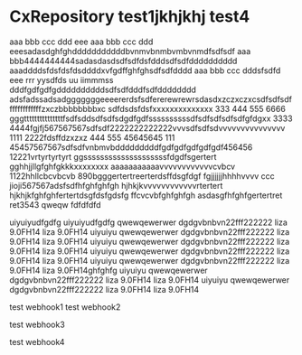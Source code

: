 # CxRepository test1jkhjkhj test4
aaa bbb ccc ddd eee
aaa bbb ccc ddd eeesadasdghfghdddddddddddbvnmvbnmbvmbvnmdfsdfsdf
aaa bbb4444444444sadasdasdsdfsdfdsfdddsdfsdfdddddddddd
aaaddddsfdsfdsfdsddddxvfgdffghfghsdfsdfdddd
aaa bbb ccc dddsfsdfd eee rrr yysdfds uu iimmmss dddfgdfgdfgddddddddddsdfsdfdddfsdfdddddddd
adsfadssadsadgggggggeeeererdsfsdfererewrewrsdasdxzczxczxcsdfsdfsdfffffffffffffzxczbbbbbbbbxc
sdfdsdsfdsfxxxxxxxxxxxxxx
333 444 555 6666 gggtttttttttttttttfsdfsddsdfsdfsdgdfgdfssssssssssdfsdfsdfsdfsdfgfdgxx
3333 4444fgjfj567567567sdfsdf2222222222222vvvsdfsdfsdvvvvvvvvvvvvvvv
1111 2222fdsffdzxzxz
444 555 45645645
111 45457567567sdfsdfvnbmvbdddddddddfgdfgdfgdfgdfgdf456456
12221vrtyrtyrtyrt
ggssssssssssssssssssssfdgdfsgertert
gghhjjllgfghfgkkkxxxxxxxx
aaaaaaaaaaavvvvvvvvvvvvcvbcv
1122hhllcbcvbcvb
890bgggertertreerterdsffdsgfdgf
fgjjjjjjhhhhvvvv ccc
jioji567567adsfsdfhfghfghfgh
hjhkjkvvvvvvvvvvvvrtertert
hjkhjkfghfghfertertdsgfdsfgdsfg
ffcvcvbfghfghfgh
asdasgfhfghfgertertret
ret3543
qweqw   fdfdfdfd

uiyuiyudfgdfg uiyuiyudfgdfg
qwewqewerwer dgdgvbnbvn22fff222222
liza 9.0FH14 liza 9.0FH14
uiyuiyu qwewqewerwer dgdgvbnbvn22fff222222 liza 9.0FH14 liza 9.0FH14
uiyuiyu qwewqewerwer dgdgvbnbvn22fff222222 liza 9.0FH14 liza 9.0FH14
uiyuiyu qwewqewerwer dgdgvbnbvn22fff222222 liza 9.0FH14 liza 9.0FH14
uiyuiyu qwewqewerwer dgdgvbnbvn22fff222222 liza 9.0FH14 liza 9.0FH14ghfghfg
uiyuiyu qwewqewerwer dgdgvbnbvn22fff222222 liza 9.0FH14 liza 9.0FH14
uiyuiyu qwewqewerwer dgdgvbnbvn22fff222222 liza 9.0FH14 liza 9.0FH14


test webhook1
test webhook2 

test webhook3 

test webhook4
